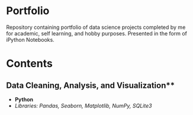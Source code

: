 # Portfolio
Repository containing portfolio of data science projects completed by me for academic, self learning, and hobby purposes.
Presented in the form of iPython Notebooks.

# Contents
## Data Cleaning, Analysis, and Visualization**
 * **Python**
  * *Libraries: Pandas, Seaborn, Matplotlib, NumPy, SQLite3*
